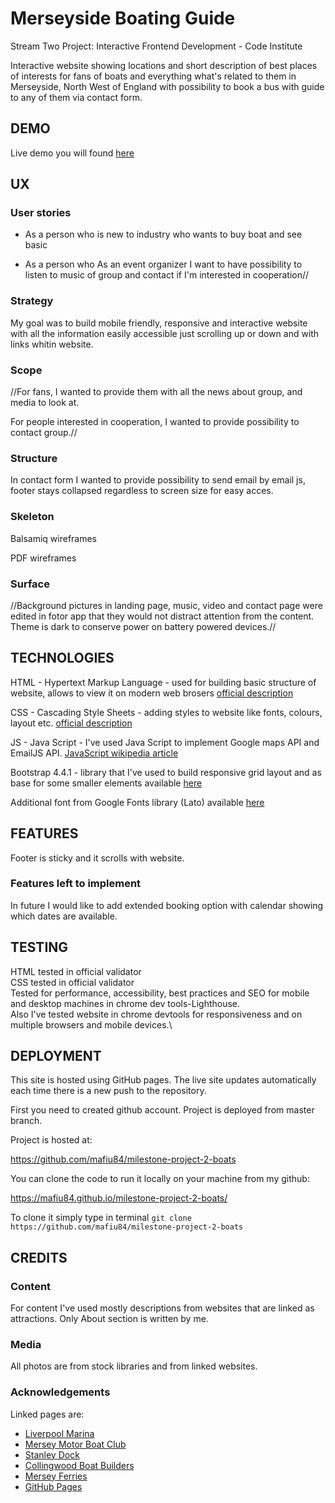 # Merseyside Boating Guide

Stream Two Project: Interactive Frontend Development - Code Institute

Interactive website showing locations and short description of best places of interests for fans of boats and everything what's related to them in Merseyside, 
North West of England with possibility to book a bus with guide to any of them via contact form.

## DEMO

Live demo you will found [here](https://mafiu84.github.io/milestone-project-2-boats/)

## UX

### User stories

* As a person who is new to industry who wants to buy boat and see basic  

* As a person who
As an event organizer I want to have possibility to listen to music of group and contact if I'm interested in cooperation//  

### Strategy

My goal was to build mobile friendly, responsive and interactive website with all the information easily accessible 
just scrolling up or down and with links whitin website.

### Scope

//For fans, I wanted to provide them with all the news about group, and media to look at.

For people interested in cooperation, I wanted to provide possibility to contact group.//

### Structure

In contact form I wanted to provide possibility to send email by email js, footer stays collapsed regardless to screen size for easy acces.


### Skeleton

<p><a href="https://github.com/mafiu84/milestone-project-2-marinas/blob/8b0f98a6facfae50ca108b17ef53ba1da5d9a826/assets/wireframes%20for%20milestone%20project%202.bmpr"></a></p>Balsamiq wireframes
<p><a href="https://github.com/mafiu84/milestone-project-2-marinas/blob/8b0f98a6facfae50ca108b17ef53ba1da5d9a826/assets/wireframes%20for%20milestone%20project%202.pdf"></a></p>PDF wireframes

### Surface

//Background pictures in landing page, music, video and contact page were edited in fotor app that they would not distract attention from the content. Theme is dark to conserve power on battery powered devices.//

## TECHNOLOGIES

HTML - Hypertext Markup Language - used for building basic structure of website, allows to view it on modern web brosers [official description](https://whatwg.org/)

CSS - Cascading Style Sheets - adding styles to website like fonts, colours, layout etc. [official description](https://www.w3.org/Style/CSS/)

JS - Java Script - I've used Java Script to implement Google maps API and EmailJS API. [JavaScript wikipedia article](https://en.wikipedia.org/wiki/JavaScript)

Bootstrap 4.4.1 - library that I've used to build responsive grid layout and as base for some smaller elements available [here](https://getbootstrap.com/)

Additional font from Google Fonts library (Lato) available [here](https://fonts.google.com/)

## FEATURES

Footer is sticky and it scrolls with website. 

### Features left to implement

In future I would like to add extended booking option with calendar showing which dates are available.

## TESTING

HTML tested in official validator\
CSS tested in official validator\
Tested for performance, accessibility, best practices and SEO for mobile and desktop machines in chrome dev tools-Lighthouse.\
Also I've tested website in chrome devtools for responsiveness and on multiple browsers and mobile devices.\


## DEPLOYMENT

This site is hosted using GitHub pages.
The live site updates automatically each time there is a new push to the repository.

First you need to created github account. Project is deployed from master branch.

Project is hosted at:

https://github.com/mafiu84/milestone-project-2-boats

You can clone the code to run it locally on your machine from my github:

https://mafiu84.github.io/milestone-project-2-boats/

To clone it simply type in terminal `git clone https://github.com/mafiu84/milestone-project-2-boats`

## CREDITS

### Content

For content I've used mostly descriptions from websites that are linked as attractions. Only About section is written by me.

### Media

All photos are from stock libraries and from linked websites.

### Acknowledgements

Linked pages are:

* [Liverpool Marina](https://www.liverpoolmarina.com/)
* [Mersey Motor Boat Club](http://www.mmbc.co.uk/)
* [Stanley Dock](https://stanleydock.com/)
* [Collingwood Boat Builders](https://www.collingwoodboatbuilders.co.uk/)
* [Mersey Ferries](https://www.merseyferries.co.uk/)
* [GitHub Pages](https://pages.github.com)
